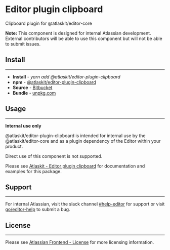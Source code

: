 # Editor plugin clipboard

Clipboard plugin for @atlaskit/editor-core

**Note:** This component is designed for internal Atlassian development.
External contributors will be able to use this component but will not be able to submit issues.

## Install
---
- **Install** - *yarn add @atlaskit/editor-plugin-clipboard*
- **npm** - [@atlaskit/editor-plugin-clipboard](https://www.npmjs.com/package/@atlaskit/editor-plugin-clipboard)
- **Source** - [Bitbucket](https://bitbucket.org/atlassian/atlassian-frontend/src/master/packages/editor/editor-plugin-clipboard)
- **Bundle** - [unpkg.com](https://unpkg.com/@atlaskit/editor-plugin-clipboard/dist/)

## Usage
---
**Internal use only**

@atlaskit/editor-plugin-clipboard is intended for internal use by the @atlaskit/editor-core and as a plugin dependency of the Editor within your product.

Direct use of this component is not supported.

Please see [Atlaskit - Editor plugin clipboard](https://atlaskit.atlassian.com/packages/editor/editor-plugin-clipboard) for documentation and examples for this package.

## Support
---
For internal Atlassian, visit the slack channel [#help-editor](https://atlassian.slack.com/archives/CFG3PSQ9E) for support or visit [go/editor-help](https://go/editor-help) to submit a bug.
## License
---
 Please see [Atlassian Frontend - License](https://hello.atlassian.net/wiki/spaces/AF/pages/2589099144/Documentation#License) for more licensing information.
